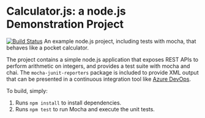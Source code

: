 Calculator.js: a node.js Demonstration Project
==============================================
[![Build Status](https://dev.azure.com/rafaellow0572/Integration%20External%20Source%20Control%20With%20Azure%20Pipeline/_apis/build/status/rafaferreira12.calculator?branchName=master)](https://dev.azure.com/rafaellow0572/Integration%20External%20Source%20Control%20With%20Azure%20Pipeline/_build/latest?definitionId=16&branchName=master)
An example node.js project, including tests with mocha, that behaves like
a pocket calculator.

The project contains a simple node.js application that exposes REST APIs
to perform arithmetic on integers, and provides a test suite with mocha
and chai.  The `mocha-junit-reporters` package is included to provide XML
output that can be presented in a continuous integration tool like
[Azure DevOps](https://azure.com/devops).

To build, simply:

1. Runs `npm install` to install dependencies.
2. Runs `npm test` to run Mocha and execute the unit tests.

